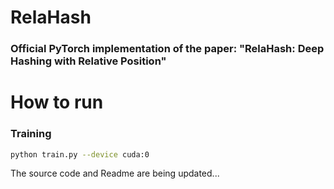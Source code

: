 # RelaHash

### Official PyTorch implementation of the paper: "RelaHash: Deep Hashing with Relative Position"

# How to run

### Training

```bash
python train.py --device cuda:0
```

The source code and Readme are being updated...
